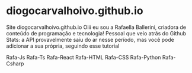 # diogocarvalhoivo.github.io
 Site diogocarvalhoivo.github.io
Oiii eu sou a Rafaella Ballerini, criadora de conteúdo de programação e tecnologia!
Pessoal que veio atrás do Github Stats: a API provavelmente saiu do ar nesse período, mas você pode adicionar a sua própria, seguindo esse tutorial


Rafa-Js Rafa-Ts Rafa-React Rafa-HTML Rafa-CSS Rafa-Python Rafa-Csharp
